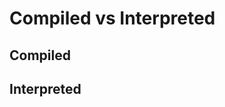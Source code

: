 # Compiled vs Interpreted

## Compiled

<object
    type="image/svg+xml"
    data="compilation_cost.svg"
    width="700"></object>
<small>[](https://azriel.im/dot_ix/?src=LQhQAsEsFMCcENYGNwE8BcoAEXoA9okBXAF3gCMAbaTHHfQ0yAewDta76DiSXWB9SK1Zx0WAN4BfbFiTMAtgAdIleLzb8A7gkWLRMnHKUq1fDpyPLV6gUJGwxUmQGdmRZDQNZX7pNEHCohLSoKzMACb%2BrPDy0M4cliY2Wjp6DlgARBkyidZmmbmmbNmGClZFtoHpGQB0dfUNjU3NLa0NJbjcpBTUYhkAPOQAfACiXWRU0P0A9MMdDDz5GQtMxTIryXZBtW0dPh59g0MAym4eg7DTQwDCEVOzQ3tnfgH2fQBmrFjy8EIAFABKbKhO78aDyZgAK0g8RczxoWEAvBuAXZ3QKBoOEAOZxDj7F78Qo2MQAbTx0AANLIykk%2BABdHLUvIaMHjHoI4mEviUjZs%2BmgEjgcGeHDOEioaiwzhhSL8SLveBESgkeISTokBBiADkxFgrlgwEUzCEJDgmqw0k4UHCkXYWAAZFabar8Or4FrHdBWGaLXRKJBMeASGI7X6AyQvDh3ipKPxnOB4DKwrAfpQtQBGAAMGc1EawUcoMbjCf84GYADcgpqAKzZ3P5wvxmXvZjEFWazO1ziR6Oxxv%2BeBIXgV9NZnNd7zq5gAa38RcTzGT8FTWE1ABZR7nRbBp7O%2B-xSxX0pqAMwb8dbne94v8AdDhHVs9di8z2Ni3pYcLMEgm8JeHmTMQACpQ0DLxOQ0bR4F0IJAI9VgwMZCpHG8eM9AJZhKAXMQqCIaBzT-cZ8hwcQUKg-w5Ew9JMVgaBPXwixEM2KogLggjGCYt4sFgyBrU9LwyWDMk6x7OcogXFMR07OgyVefRx36fogKE89JxfTQeIFLVayAA)</small>


## Interpreted

<div style="display: flex; justify-content: center;">

<object
    type="image/svg+xml"
    data="interpreted_cost.svg"
    width="700"></object>
<small>[](https://azriel.im/dot_ix/?src=LQhQBMEsCcFMGMAukD2A7AXAAgG62svAIYA2oAFpPkdPOQJ4ahZawAeCArokQEYmwmLFvAD6ABmwBvAL7NhsCdLnCsYgIzL5LRZqyzta0QCYtqxaf0rhYgMxmFo%2B1cNiALA52iPL1WICsnqyigb42ogBsQYpRYSKiAOzRiUFiABzJGXFGAJzJeS6gaCjgimhEALawAM5CrBzw3HwC2ABEADy8AHwAog1N-LCd0AD0XQDKKJy0QyPdrfJiklitC-F6q4smbWtGzpvxPgdGocdisWcpK7vpO1sFx4rLj6IbuxZ3Xvvv3p-Bpz8Lj8ktd5Iosi8HgsiiVFLAKigAFaQWpg-o8QbYQC8G4BdndAoEQ5Hhgnk1UQ9AEqNUxVKolKADMiJwSIhavp6ohoERsAByRrQaooaDAAAOKEgaEQ%2BB5WGsOnAAHNFAymSy2QAySjgUpodnsTncrA8rU6mVy%2BpcDEtQwsemQEgkUTVchEWnFaAVUi89TicQ8m1YO0Op0u2nkFB4aC8-x%2BgNBx3O12KekoRpsnk%2B2OqW32hOhxREJCQPDe33%2B7NYMnQFAAa0UibdQs9JF5bjLAartfr%2BdE4cjvNs7YrnbrIaTokLyBLRpjWezI-r5JaWHAKEQUvAriUWHV8HZiZFingKBIQuw-E4sFlhie2HVV6klZdh9Ex9PUawCrgsF15o02AAKngG9XkA2At0sICQMg8C-CcQDgPMeCsAA2Dwh8KCkIwtD4lCTDHDwnCjFifCvBIoixBBUjgioijRCyajwTArcCkY0RWPAoA)</small>

</div>

